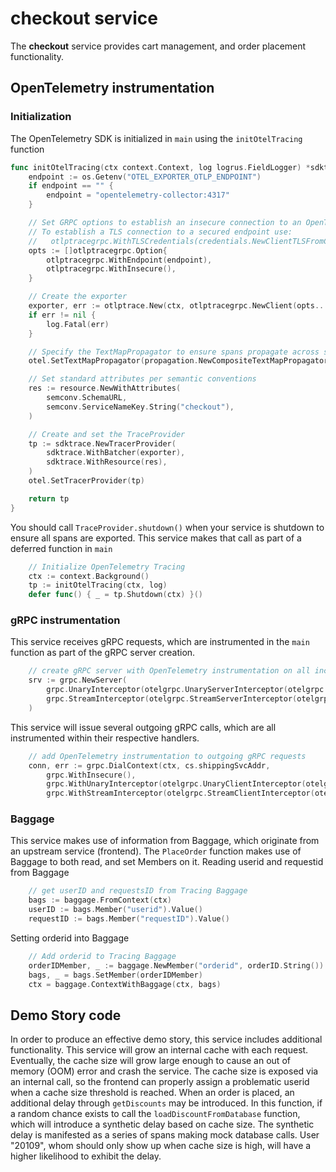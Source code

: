 # checkout service

The **checkout** service provides cart management, and order placement functionality.

## OpenTelemetry instrumentation

### Initialization
The OpenTelemetry SDK is initialized in `main` using the `initOtelTracing` function
```go
func initOtelTracing(ctx context.Context, log logrus.FieldLogger) *sdktrace.TracerProvider {
	endpoint := os.Getenv("OTEL_EXPORTER_OTLP_ENDPOINT")
	if endpoint == "" {
		endpoint = "opentelemetry-collector:4317"
	}

	// Set GRPC options to establish an insecure connection to an OpenTelemetry Collector
	// To establish a TLS connection to a secured endpoint use:
	//   otlptracegrpc.WithTLSCredentials(credentials.NewClientTLSFromCert(nil, ""))
	opts := []otlptracegrpc.Option{
		otlptracegrpc.WithEndpoint(endpoint),
		otlptracegrpc.WithInsecure(),
	}

	// Create the exporter
	exporter, err := otlptrace.New(ctx, otlptracegrpc.NewClient(opts...))
	if err != nil {
		log.Fatal(err)
	}

	// Specify the TextMapPropagator to ensure spans propagate across service boundaries
	otel.SetTextMapPropagator(propagation.NewCompositeTextMapPropagator(propagation.Baggage{}, propagation.TraceContext{}))

	// Set standard attributes per semantic conventions
	res := resource.NewWithAttributes(
		semconv.SchemaURL,
		semconv.ServiceNameKey.String("checkout"),
	)

	// Create and set the TraceProvider
	tp := sdktrace.NewTracerProvider(
		sdktrace.WithBatcher(exporter),
		sdktrace.WithResource(res),
	)
	otel.SetTracerProvider(tp)

	return tp
}
```

You should call `TraceProvider.shutdown()` when your service is shutdown to ensure all spans are exported.
This service makes that call as part of a deferred function in `main`
```go
	// Initialize OpenTelemetry Tracing
	ctx := context.Background()
	tp := initOtelTracing(ctx, log)
	defer func() { _ = tp.Shutdown(ctx) }()
```

### gRPC instrumentation
This service receives gRPC requests, which are instrumented in the `main` function as part of the gRPC server creation.
```go
	// create gRPC server with OpenTelemetry instrumentation on all incoming requests
    srv := grpc.NewServer(
        grpc.UnaryInterceptor(otelgrpc.UnaryServerInterceptor(otelgrpc.WithTracerProvider(otel.GetTracerProvider()))),
        grpc.StreamInterceptor(otelgrpc.StreamServerInterceptor(otelgrpc.WithTracerProvider(otel.GetTracerProvider()))),
    )
```

This service will issue several outgoing gRPC calls, which are all instrumented within their respective handlers.
```go
	// add OpenTelemetry instrumentation to outgoing gRPC requests
	conn, err := grpc.DialContext(ctx, cs.shippingSvcAddr,
		grpc.WithInsecure(),
		grpc.WithUnaryInterceptor(otelgrpc.UnaryClientInterceptor(otelgrpc.WithTracerProvider(otel.GetTracerProvider()))),
		grpc.WithStreamInterceptor(otelgrpc.StreamClientInterceptor(otelgrpc.WithTracerProvider(otel.GetTracerProvider()))))
```

### Baggage 
This service makes use of information from Baggage, which originate from an upstream service (frontend).
The `PlaceOrder` function makes use of Baggage to both read, and set Members on it.
Reading userid and requestid from Baggage
```go
	// get userID and requestsID from Tracing Baggage
	bags := baggage.FromContext(ctx)
	userID := bags.Member("userid").Value()
	requestID := bags.Member("requestID").Value()
```

Setting orderid into Baggage
```go
	// Add orderid to Tracing Baggage
	orderIDMember, _ := baggage.NewMember("orderid", orderID.String())
	bags, _ = bags.SetMember(orderIDMember)
	ctx = baggage.ContextWithBaggage(ctx, bags)
```

## Demo Story code

In order to produce an effective demo story, this service includes additional functionality.
This service will grow an internal cache with each request.
Eventually, the cache size will grow large enough to cause an out of memory (OOM) error and crash the service.
The cache size is exposed via an internal call, so the frontend can properly assign a problematic userid when a cache size threshold is reached.
When an order is placed, an additional delay through `getDiscounts` may be introduced.
In this function, if a random chance exists to call the `loadDiscountFromDatabase` function, which will introduce a synthetic delay based on cache size.
The synthetic delay is manifested as a series of spans making mock database calls.
User "20109", whom should only show up when cache size is high, will have a higher likelihood to exhibit the delay.
